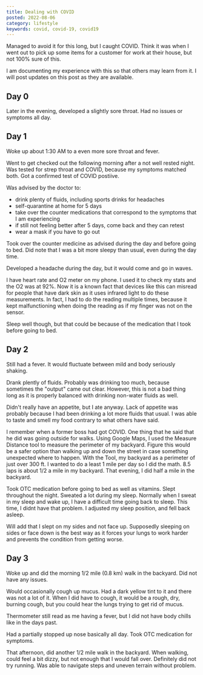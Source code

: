 ```yaml
---
title: Dealing with COVID
posted: 2022-08-06
category: lifestyle
keywords: covid, covid-19, covid19
---
```


Managed to avoid it for this long, but I caught COVID. Think it was when I went out to pick up 
some items for a customer for work at their house, but not 100% sure of this.

I am documenting my experience with this so that others may learn from it. I will post updates 
on this post as they are available.

## Day 0

Later in the evening, developed a slightly sore throat. Had no issues or symptoms all day.

## Day 1

Woke up about 1:30 AM to a even more sore 
throat and fever. 

Went to get checked out the following morning after a not well rested night. Was tested for 
strep throat and COVID, because my symptoms matched both. Got a confirmed test of COVID postiive.

Was advised by the doctor to:

* drink plenty of fluids, including sports drinks for headaches
* self-quarantine at home for 5 days
* take over the counter medications that correspond to the symptoms that I am experiencing
* if still not feeling better after 5 days, come back and they can retest
* wear a mask if you have to go out

Took over the counter medicine as advised during the day and before going to bed.
Did note that I was a bit more sleepy than usual, even during
the day time. 

Developed a headache during the day, but it would come and go in waves.

I have heart rate and O2 meter on my phone. I used it to check my stats and the O2 was at 92%. 
Now it is a known fact that devices like this can misread for people that have dark skin as it 
uses infrared light to do these measurements. In fact, I had to do the reading multiple times, 
because it kept malfunctioning when doing the reading as if my finger was not on the sensor.

Sleep well though, but that could be because of the medication that I took before going to
bed.

## Day 2

Still had a fever. It would fluctuate between mild and body seriously shaking. 

Drank plently of fluids. Probably was drinking too much, because sometimes the "output" 
came out clear. However, this is not a bad thing long as it is properly balanced with drinking non-water
fluids as well.

Didn't really have an appetite, but I ate anyway. Lack of appetite was probably because I had been drinking 
a lot more fluids that usual. I was able to taste and smell my food contrary to what others have said.

I remember when a former boss had got COVID. One thing that he said that he did was going outside for 
walks. Using Google Maps, I used the Measure Distance tool to measure the perimeter of my backyard. 
Figure this would be a safer option than walking up and down the street in case something unexpected 
where to happen. With the Tool, my backyard as a perimeter of just over 300 ft. I wanted to do a least 1 
mile per day so I did the math. 8.5 laps is about 1/2 a mile in my backyard. That evening, I did half a mile 
in the backyard.

Took OTC medication before going to bed as well as vitamins. Slept throughout the night. Sweated a lot 
during my sleep. Normally when I sweat in my sleep and wake up, I have a difficult time going back to sleep.
This time, I didnt have that problem. I adjusted my sleep position, and fell back asleep.

Will add that I slept on my sides and not face up. Supposedly sleeping on sides or face down is the best 
way as it forces your lungs to work harder and prevents the condition from getting worse.

## Day 3

Woke up and did the morning 1/2 mile (0.8 km) walk in the backyard. Did not have any issues. 

Would occasionally cough up mucus. Had a dark yellow tint to it and there was not a lot of it.
When I did have to cough, it would be 
a rough, dry, burning cough, but you could hear the lungs trying to get rid of mucus. 

Thermometer still read as me having a fever, but I did not have body chills like in the days past.

Had a partially stopped up nose basically all day. Took OTC medication for symptoms.

That afternoon, did another 1/2 mile walk in the backyard.
When walking, could feel a bit dizzy, but not enough that I would fall over. Definitely did not try running.
Was able to navigate steps and uneven terrain without problem.

